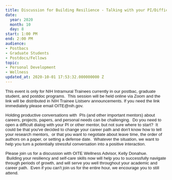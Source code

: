 ```yaml
---
title: Discussion for Building Resilience - Talking with your PI/Difficult Conversations
date:
  year: 2020
  month: 10
  day: 8
start: 1:00 PM
end: 2:00 PM
audience:
- Postbacs
- Graduate Students
- Postdocs/Fellows
topic:
- Personal Development
- Wellness
updated_at: 2020-10-01 17:53:32.000000000 Z
---
```

<div markdown="1">
<span style="font-family: arial, helvetica, sans-serif; font-size:
10pt;">This event is only for NIH Intramural Trainees currently in our
postbac, graduate student, and postdoc programs.  This session will be
held online via Zoom and the link will be distributed in NIH Trainee
Listserv announcements. If you need the link immediately please email
OITE@nih.gov. </span>

<span style="font-family: arial, helvetica, sans-serif; font-size:
10pt;">Holding productive conversations with  PIs (and other important
mentors) about careers, projects, papers, and personal needs can be
challenging.  Do you need to open a difficult dialog with your PI or
other mentor, but not sure where to start?  It could be that you've
decided to change your career path and don't know how to tell
your research mentors,  or that you want to negotiate about leave time,
the order of authors on a paper, or setting a defense date.  Whatever
the situation, we want to help you turn a potentially stressful
conversation into a positive interaction. </span>

<span style="font-family: arial, helvetica, sans-serif; font-size:
10pt;">Please join us for a discussion with OITE Wellness Advisor, Kelly
Donahue.    Building your resiliency and self-care skills now will help
you to successfully navigate through periods of growth, and will serve
you well throughout your academic and career path.  Even if you can't
join us for the entire hour, we encourage you to still
attend. </span><span style="font-size: 10pt;"> </span>

<span style="font-size: 10pt;"> </span>

<span style="font-family: arial, helvetica, sans-serif; font-size:
10pt;">    </span>
</div>

 

 

 

 
